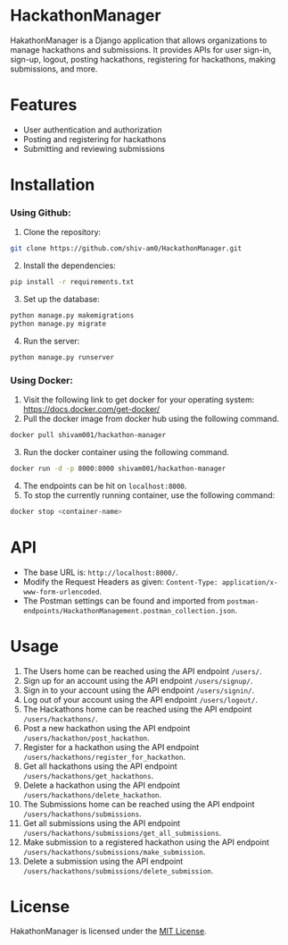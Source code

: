 # HackathonManager
HakathonManager is a Django application that allows organizations to manage hackathons and submissions. It provides APIs for user sign-in, sign-up, logout, posting hackathons, registering for hackathons, making submissions, and more.

# Features
* User authentication and authorization
* Posting and registering for hackathons
* Submitting and reviewing submissions

# Installation
### Using Github:
1. Clone the repository:
```bash
git clone https://github.com/shiv-am0/HackathonManager.git
```
2. Install the dependencies:
```bash
pip install -r requirements.txt
```
3. Set up the database:
```bash
python manage.py makemigrations
python manage.py migrate
```
4. Run the server:
```bash
python manage.py runserver
```
### Using Docker:
1. Visit the following link to get docker for your operating system: https://docs.docker.com/get-docker/
2. Pull the docker image from docker hub using the following command.
```bash
docker pull shivam001/hackathon-manager
```
3. Run the docker container using the following command.
```bash
docker run -d -p 8000:8000 shivam001/hackathon-manager
```
4. The endpoints can be hit on `localhost:8000`.
5. To stop the currently running container, use the following command:
```bash
docker stop <container-name>
```
# API
* The base URL is: `http://localhost:8000/`.
* Modify the Request Headers as given: `Content-Type: application/x-www-form-urlencoded`.
* The Postman settings can be found and imported from `postman-endpoints/HackathonManagement.postman_collection.json`.

# Usage
1. The Users home can be reached using the API endpoint `/users/`.
2. Sign up for an account using the API endpoint `/users/signup/`.
3. Sign in to your account using the API endpoint `/users/signin/`.
4. Log out of your account using the API endpoint `/users/logout/`.
5. The Hackathons home can be reached using the API endpoint `/users/hackathons/`.
6. Post a new hackathon using the API endpoint `/users/hackathon/post_hackathon`.
7. Register for a hackathon using the API endpoint `/users/hackathons/register_for_hackathon`.
8. Get all hackathons using the API endpoint `/users/hackathons/get_hackathons`.
9. Delete a hackathon using the API endpoint `/users/hackathons/delete_hackathon`.
10. The Submissions home can be reached using the API endpoint `/users/hackathons/submissions`.
11. Get all submissions using the API endpoint `/users/hackathons/submissions/get_all_submissions`.
12. Make submission to a registered hackathon using the API endpoint `/users/hackathons/submissions/make_submission`.
13. Delete a submission using the API endpoint `/users/hackathons/submissions/delete_submission`.

# License
HakathonManager is licensed under the [MIT License](https://opensource.org/license/mit/).
